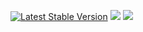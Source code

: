 [![Latest Stable Version](http://img.shields.io/packagist/v/1234nin4321/seat-corp-mining-tax.svg?style=flat-square)]()
![](https://img.shields.io/badge/SeAT-5.0.x-blueviolet?style=flat-square)
![](https://img.shields.io/badge/License-GPLv3-blue.svg)
